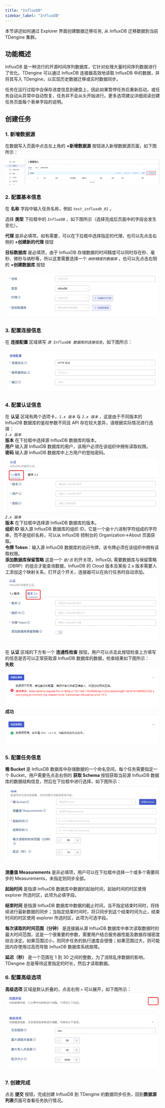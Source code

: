 ```yaml
---
title: "InfluxDB"
sidebar_label: "InfluxDB"
---
```


本节讲述如何通过 Explorer 界面创建数据迁移任务, 从 InfluxDB 迁移数据到当前 TDengine 集群。

## 功能概述

InfluxDB 是一种流行的开源时间序列数据库，它针对处理大量时间序列数据进行了优化。TDengine 可以通过 InfluxDB 连接器高效地读取 InfluxDB 中的数据，并将其写入 TDengine，以实现历史数据迁移或实时数据同步。

任务在运行过程中会保存进度信息到硬盘上，因此如果暂停任务后重新启动，或任务自动从异常中自动恢复，任务并不会从头开始进行。更多选项建议详细阅读创建任务页面每个表单字段的说明。

## 创建任务

### 1. 新增数据源

在数据写入页面中点击左上角的 **+新增数据源** 按钮进入新增数据源页面，如下图所示：

![Common-zh00-EnterDataSourcePage.png](./pic/Common-zh00-EnterDataSourcePage.png "进入新增数据源页面")

### 2. 配置基本信息

在 **名称** 字段中输入任务名称，例如 *`test_influxdb_01`* 。

选择 **类型** 下拉框中的 *`InfluxDB`* ，如下图所示（选择完成后页面中的字段会发生变化）。

**代理** 是非必填项，如有需要，可以在下拉框中选择指定的代理，也可以先点击右侧的 **+创建新的代理** 按钮

**目标数据库** 是必填项，由于 InfluxDB 存储数据的时间精度可以同时存在秒、毫秒、微秒与纳秒等，所以这里需要选择一个 *`纳秒精度的数据库`* ，也可以先点击右侧的 **+创建数据库** 按钮

![InfluxDB-02zh-SelectTheTypeAsInfluxDB.png](./pic/InfluxDB-02zh-SelectTheTypeAsInfluxDB.png "选择数据源类型为InfluxDB")

### 3. 配置连接信息

在 **连接配置** 区域填写 *`源 InfluxDB 数据库的连接信息`*，如下图所示：

![InfluxDB-03zh-FillInTheConnectionInformation.png](./pic/InfluxDB-03zh-FillInTheConnectionInformation.png "填写源InfluxDB数据库的连接信息")

### 4. 配置认证信息

在 **认证** 区域有两个选项卡，*`1.x 版本`* 与 *`2.x 版本`* ，这是由于不同版本的 InfluxDB 数据库的鉴权参数不同且 API 存在较大差异，请根据实际情况进行选择：  
  *`1.x 版本`*  
  **版本** 在下拉框中选择源 InfluxDB 数据库的版本。  
  **用户** 输入源 InfluxDB 数据库的用户，该用户必须在该组织中拥有读取权限。  
  **密码** 输入源 InfluxDB 数据库中上方用户的登陆密码。  
  ![InfluxDB-04zh-SelectVersion1.x.png](./pic/InfluxDB-04zh-SelectVersion1.x.png "选择1.x版本")  
  *`2.x 版本`*  
  **版本** 在下拉框中选择源 InfluxDB 数据库的版本。  
  **组织 ID** 输入源 InfluxDB 数据库的组织 ID，它是一个由十六进制字符组成的字符串，而不是组织名称，可以从 InfluxDB 控制台的 Organization->About 页面获取。  
  **令牌 Token**：输入源 InfluxDB 数据库的访问令牌，该令牌必须在该组织中拥有读取权限。  
  **添加数据库保留策略** 这是一个 *`是/否`* 的开关项，InfluxQL 需要数据库与保留策略（DBRP）的组合才能查询数据，InfluxDB 的 Cloud 版本及某些 2.x 版本需要人工添加这个映射关系，打开这个开关，连接器可以在执行任务时自动添加。  
  ![InfluxDB-05zh-SelectVersion2.x.png](./pic/InfluxDB-05zh-SelectVersion2.x.png "选择2.x版本")

在 **认证** 区域的下方有一个 **连通性检查** 按钮，用户可以点击此按钮检查上方填写的信息是否可以正常获取源 InfluxDB 数据库的数据，检查结果如下图所示：  
  **失败**  
  ![InfluxDB-06zh-ConnectivityCheckFailed.png](./pic/InfluxDB-06zh-ConnectivityCheckFailed.png "连通性检查失败")  
  **成功**  
  ![InfluxDB-07zh-ConnectivityCheckSuccessful.png](./pic/InfluxDB-07zh-ConnectivityCheckSuccessful.png "连通性检查成功")

### 5. 配置任务信息

**桶 Bucket** 是 InfluxDB 数据库中存储数据的一个命名空间，每个任务需要指定一个 Bucket，用户需要先点击右侧的 **获取 Schema** 按钮获取当前源 InfluxDB 数据库的数据结构信息，然后在下拉框中进行选择，如下图所示：
![InfluxDB-08zh-GetSchemaAndSelectOneBucket.png](./pic/InfluxDB-08zh-GetSchemaAndSelectOneBucket.png "获取数据结构信息并选择一个Bucket")

**测量值 Measurements** 是非必填项，用户可以在下拉框中选择一个或多个需要同步的 Measurements，未指定则同步全部。

**起始时间** 是指源 InfluxDB 数据库中数据的起始时间，起始时间的时区使用 explorer 所选时区，此项为必填字段。

**结束时间** 是指源 InfluxDB 数据库中数据的截止时间，当不指定结束时间时，将持续进行最新数据的同步；当指定结束时间时，将只同步到这个结束时间为止，结束时间的时区使用 explorer 所选时区，此项为可选字段。

**每次读取的时间范围（分钟）** 是连接器从源 InfluxDB 数据库中单次读取数据时的最大时间范围，这是一个很重要的参数，需要用户结合服务器性能及数据存储密度综合决定。如果范围过小，则同步任务的执行速度会很慢；如果范围过大，则可能因内存使用过高而导致 InfluxDB 数据库系统故障。

**延迟（秒）** 是一个范围在 1 到 30 之间的整数，为了消除乱序数据的影响，TDengine 总是等待这里指定的时长，然后才读取数据。

### 6. 配置高级选项

**高级选项** 区域是默认折叠的，点击右侧 `>` 可以展开，如下图所示：
![InfluxDB-09zh-AdvancedOptionsExpandButton.png](./pic/InfluxDB-09zh-AdvancedOptionsExpandButton.png "高级选项展开按钮")
![InfluxDB-10zh-AdvancedOptionsExpand.png](./pic/InfluxDB-10zh-AdvancedOptionsExpand.png "高级选项展开按钮")

### 7. 创建完成

点击 **提交** 按钮，完成创建 InfluxDB 到 TDengine 的数据同步任务，回到**数据源列表**页面可查看任务执行情况。